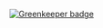 
[![Greenkeeper badge](https://badges.greenkeeper.io/BatDev0/SlackBot.svg)](https://greenkeeper.io/)
